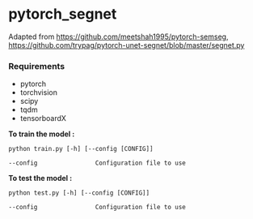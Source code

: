 # pytorch_segnet

Adapted from https://github.com/meetshah1995/pytorch-semseg, https://github.com/trypag/pytorch-unet-segnet/blob/master/segnet.py

### Requirements

* pytorch
* torchvision
* scipy
* tqdm
* tensorboardX

**To train the model :**

```
python train.py [-h] [--config [CONFIG]]

--config                Configuration file to use
```

**To test the model :**

```
python test.py [-h] [--config [CONFIG]]

--config                Configuration file to use
```


